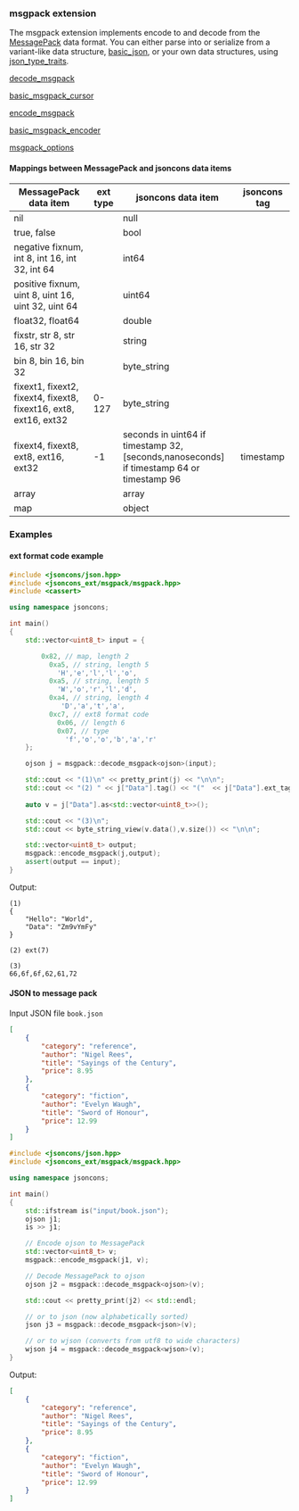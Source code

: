 ### msgpack extension

The msgpack extension implements encode to and decode from the [MessagePack](http://msgpack.org/index.html) data format.
You can either parse into or serialize from a variant-like data structure, [basic_json](../basic_json.md), or your own
data structures, using [json_type_traits](../json_type_traits.md).

[decode_msgpack](decode_msgpack.md)

[basic_msgpack_cursor](basic_msgpack_cursor.md)

[encode_msgpack](encode_msgpack.md)

[basic_msgpack_encoder](basic_msgpack_encoder.md)

[msgpack_options](msgpack_options.md)

#### Mappings between MessagePack and jsoncons data items

MessagePack data item                              |ext type | jsoncons data item|jsoncons tag  
-------------------------------------------------- |-----------------|---------------|------------------
 nil                                               |                  | null          |                  
 true, false                                     |                  | bool          |                  
 negative fixnum, int 8, int 16, int 32, int 64    |                  | int64         |                  
 positive fixnum, uint 8, uint 16, uint 32, uint 64|                  | uint64        |                  
 float32, float64                                |                  | double        |                  
 fixstr, str 8, str 16, str 32                   |                  | string        |                  
 bin 8, bin 16, bin 32                           |                  | byte_string   |                  
 fixext1, fixext2, fixext4, fixext8, fixext16, ext8, ext16, ext32    |0-127| byte_string               |
 fixext4, fixext8, ext8, ext16, ext32    |-1                 |seconds in uint64 if timestamp 32,<br>[seconds,nanoseconds] if timestamp 64 or timestamp 96| timestamp
 array                                             |                  | array         |                  
 map                                               |                  | object        |                  

### Examples

#### ext format code example

```c++
#include <jsoncons/json.hpp>
#include <jsoncons_ext/msgpack/msgpack.hpp>
#include <cassert>

using namespace jsoncons;

int main()
{
    std::vector<uint8_t> input = {

        0x82, // map, length 2
          0xa5, // string, length 5
            'H','e','l','l','o',
          0xa5, // string, length 5
            'W','o','r','l','d',
          0xa4, // string, length 4
             'D','a','t','a',
          0xc7, // ext8 format code
            0x06, // length 6
            0x07, // type
              'f','o','o','b','a','r'
    };

    ojson j = msgpack::decode_msgpack<ojson>(input);

    std::cout << "(1)\n" << pretty_print(j) << "\n\n";
    std::cout << "(2) " << j["Data"].tag() << "("  << j["Data"].ext_tag() << ")\n\n";
    
    auto v = j["Data"].as<std::vector<uint8_t>>(); 

    std::cout << "(3)\n";
    std::cout << byte_string_view(v.data(),v.size()) << "\n\n";

    std::vector<uint8_t> output;
    msgpack::encode_msgpack(j,output);
    assert(output == input);
}
```
Output:
```
(1)
{
    "Hello": "World",
    "Data": "Zm9vYmFy"
}

(2) ext(7)

(3)
66,6f,6f,62,61,72
```

#### JSON to message pack

Input JSON file `book.json`

```json
[
    {
        "category": "reference",
        "author": "Nigel Rees",
        "title": "Sayings of the Century",
        "price": 8.95
    },
    {
        "category": "fiction",
        "author": "Evelyn Waugh",
        "title": "Sword of Honour",
        "price": 12.99
    }
]
```
```c++
#include <jsoncons/json.hpp>
#include <jsoncons_ext/msgpack/msgpack.hpp>

using namespace jsoncons;

int main()
{
    std::ifstream is("input/book.json");
    ojson j1;
    is >> j1;

    // Encode ojson to MessagePack
    std::vector<uint8_t> v;
    msgpack::encode_msgpack(j1, v);

    // Decode MessagePack to ojson 
    ojson j2 = msgpack::decode_msgpack<ojson>(v);

    std::cout << pretty_print(j2) << std::endl;

    // or to json (now alphabetically sorted)
    json j3 = msgpack::decode_msgpack<json>(v);

    // or to wjson (converts from utf8 to wide characters)
    wjson j4 = msgpack::decode_msgpack<wjson>(v);
}
```
Output:
```json
[
    {
        "category": "reference",
        "author": "Nigel Rees",
        "title": "Sayings of the Century",
        "price": 8.95
    },
    {
        "category": "fiction",
        "author": "Evelyn Waugh",
        "title": "Sword of Honour",
        "price": 12.99
    }
]
```



